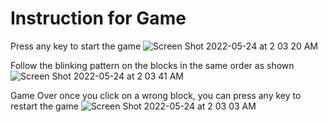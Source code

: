 # Instruction for Game
Press any key to start the game
 ![Screen Shot 2022-05-24 at 2 03 20 AM](https://user-images.githubusercontent.com/64384752/169960073-87e35219-faf9-489e-9877-3cb50948a586.png)
 
 Follow the blinking pattern on the blocks in the same order as shown
![Screen Shot 2022-05-24 at 2 03 41 AM](https://user-images.githubusercontent.com/64384752/169960315-f392a93b-8cd3-460f-a7ad-b6c75ebaa070.png)

Game Over once you click on a wrong block, you can press any key to restart the game
![Screen Shot 2022-05-24 at 2 03 03 AM](https://user-images.githubusercontent.com/64384752/169960513-43955f96-a60b-49e1-8350-0c11743a3f5a.png)

